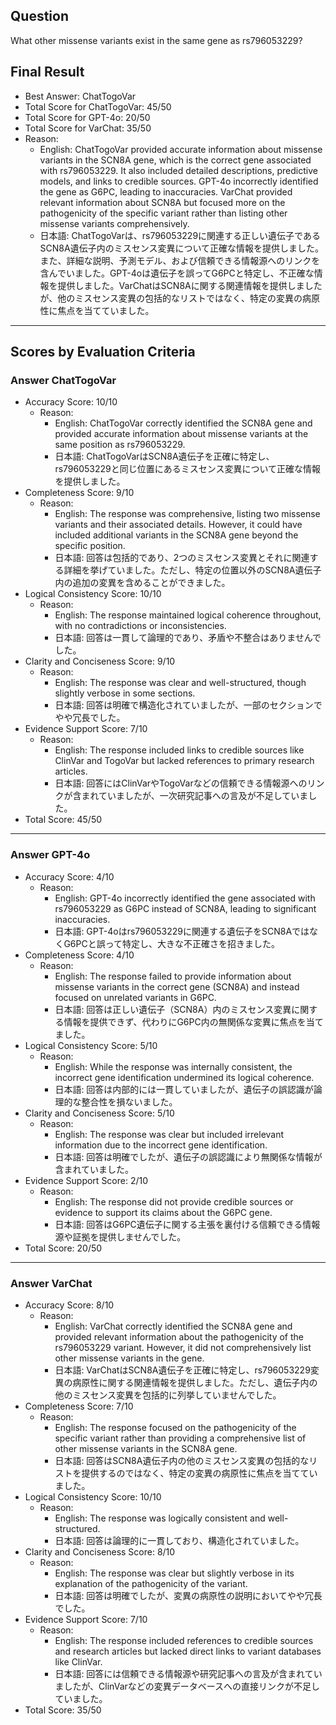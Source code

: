 ## Question

What other missense variants exist in the same gene as rs796053229?

## Final Result

- Best Answer: ChatTogoVar
- Total Score for ChatTogoVar: 45/50
- Total Score for GPT-4o: 20/50
- Total Score for VarChat: 35/50
- Reason:
  - English: ChatTogoVar provided accurate information about missense variants in the SCN8A gene, which is the correct gene associated with rs796053229. It also included detailed descriptions, predictive models, and links to credible sources. GPT-4o incorrectly identified the gene as G6PC, leading to inaccuracies. VarChat provided relevant information about SCN8A but focused more on the pathogenicity of the specific variant rather than listing other missense variants comprehensively.
  - 日本語: ChatTogoVarは、rs796053229に関連する正しい遺伝子であるSCN8A遺伝子内のミスセンス変異について正確な情報を提供しました。また、詳細な説明、予測モデル、および信頼できる情報源へのリンクを含んでいました。GPT-4oは遺伝子を誤ってG6PCと特定し、不正確な情報を提供しました。VarChatはSCN8Aに関する関連情報を提供しましたが、他のミスセンス変異の包括的なリストではなく、特定の変異の病原性に焦点を当てていました。

---

## Scores by Evaluation Criteria

### Answer ChatTogoVar
- Accuracy Score: 10/10
  - Reason: 
    - English: ChatTogoVar correctly identified the SCN8A gene and provided accurate information about missense variants at the same position as rs796053229.
    - 日本語: ChatTogoVarはSCN8A遺伝子を正確に特定し、rs796053229と同じ位置にあるミスセンス変異について正確な情報を提供しました。
- Completeness Score: 9/10
  - Reason: 
    - English: The response was comprehensive, listing two missense variants and their associated details. However, it could have included additional variants in the SCN8A gene beyond the specific position.
    - 日本語: 回答は包括的であり、2つのミスセンス変異とそれに関連する詳細を挙げていました。ただし、特定の位置以外のSCN8A遺伝子内の追加の変異を含めることができました。
- Logical Consistency Score: 10/10
  - Reason: 
    - English: The response maintained logical coherence throughout, with no contradictions or inconsistencies.
    - 日本語: 回答は一貫して論理的であり、矛盾や不整合はありませんでした。
- Clarity and Conciseness Score: 9/10
  - Reason: 
    - English: The response was clear and well-structured, though slightly verbose in some sections.
    - 日本語: 回答は明確で構造化されていましたが、一部のセクションでやや冗長でした。
- Evidence Support Score: 7/10
  - Reason: 
    - English: The response included links to credible sources like ClinVar and TogoVar but lacked references to primary research articles.
    - 日本語: 回答にはClinVarやTogoVarなどの信頼できる情報源へのリンクが含まれていましたが、一次研究記事への言及が不足していました。
- Total Score: 45/50

---

### Answer GPT-4o
- Accuracy Score: 4/10
  - Reason: 
    - English: GPT-4o incorrectly identified the gene associated with rs796053229 as G6PC instead of SCN8A, leading to significant inaccuracies.
    - 日本語: GPT-4oはrs796053229に関連する遺伝子をSCN8AではなくG6PCと誤って特定し、大きな不正確さを招きました。
- Completeness Score: 4/10
  - Reason: 
    - English: The response failed to provide information about missense variants in the correct gene (SCN8A) and instead focused on unrelated variants in G6PC.
    - 日本語: 回答は正しい遺伝子（SCN8A）内のミスセンス変異に関する情報を提供できず、代わりにG6PC内の無関係な変異に焦点を当てました。
- Logical Consistency Score: 5/10
  - Reason: 
    - English: While the response was internally consistent, the incorrect gene identification undermined its logical coherence.
    - 日本語: 回答は内部的には一貫していましたが、遺伝子の誤認識が論理的な整合性を損ないました。
- Clarity and Conciseness Score: 5/10
  - Reason: 
    - English: The response was clear but included irrelevant information due to the incorrect gene identification.
    - 日本語: 回答は明確でしたが、遺伝子の誤認識により無関係な情報が含まれていました。
- Evidence Support Score: 2/10
  - Reason: 
    - English: The response did not provide credible sources or evidence to support its claims about the G6PC gene.
    - 日本語: 回答はG6PC遺伝子に関する主張を裏付ける信頼できる情報源や証拠を提供しませんでした。
- Total Score: 20/50

---

### Answer VarChat
- Accuracy Score: 8/10
  - Reason: 
    - English: VarChat correctly identified the SCN8A gene and provided relevant information about the pathogenicity of the rs796053229 variant. However, it did not comprehensively list other missense variants in the gene.
    - 日本語: VarChatはSCN8A遺伝子を正確に特定し、rs796053229変異の病原性に関する関連情報を提供しました。ただし、遺伝子内の他のミスセンス変異を包括的に列挙していませんでした。
- Completeness Score: 7/10
  - Reason: 
    - English: The response focused on the pathogenicity of the specific variant rather than providing a comprehensive list of other missense variants in the SCN8A gene.
    - 日本語: 回答はSCN8A遺伝子内の他のミスセンス変異の包括的なリストを提供するのではなく、特定の変異の病原性に焦点を当てていました。
- Logical Consistency Score: 10/10
  - Reason: 
    - English: The response was logically consistent and well-structured.
    - 日本語: 回答は論理的に一貫しており、構造化されていました。
- Clarity and Conciseness Score: 8/10
  - Reason: 
    - English: The response was clear but slightly verbose in its explanation of the pathogenicity of the variant.
    - 日本語: 回答は明確でしたが、変異の病原性の説明においてやや冗長でした。
- Evidence Support Score: 7/10
  - Reason: 
    - English: The response included references to credible sources and research articles but lacked direct links to variant databases like ClinVar.
    - 日本語: 回答には信頼できる情報源や研究記事への言及が含まれていましたが、ClinVarなどの変異データベースへの直接リンクが不足していました。
- Total Score: 35/50